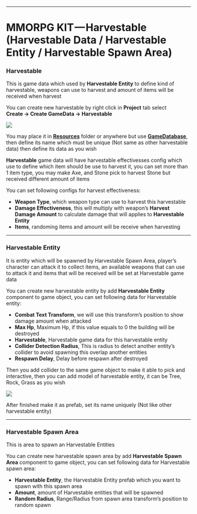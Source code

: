 * * *

MMORPG KIT — **Harvestable (Harvestable Data / Harvestable Entity / Harvestable Spawn Area)**
=============================================================================================

### Harvestable

This is game data which used by **Harvestable Entity** to define kind of harvestable, weapons can use to harvest and amount of items will be received when harvest

You can create new harvestable by right click in **Project** tab select   
**Create → Create GameData → Harvestable**

![](https://cdn-images-1.medium.com/max/1600/0*u9lwzwlIoFWyeXu5)

You may place it in [**Resources**](https://docs.unity3d.com/Manual/LoadingResourcesatRuntime.html)  folder or anywhere but use [**GameDatabase**](https://medium.com/suriyun-production/mmorpg-kit-game-database-ce081169f097), then define its name which must be unique (Not same as other harvestable data) then define its data as you wish

**Harvestable** game data will have harvestable effectivesses config which use to define which item should be use to harvest it, you can set more than 1 item type, you may make Axe, and Stone pick to harvest Stone but received different amount of items

You can set following configs for harvest effectiveness:

*   **Weapon Type**, which weapon type can use to harvest this harvestable
*   **Damage Effectiveness**, this will multiply with weapon’s **Harvest Damage Amount** to calculate damage that will applies to **Harvestable Entity**
*   **Items**, randoming items and amount will be receive when harvesting

* * *

### Harvestable Entity

It is entity which will be spawned by Harvestable Spawn Area, player’s character can attack it to collect items, an available weapons that can use to attack it and items that will be received will be set at Harvestable game data

You can create new harvestable entity by add **Harvestable Entity** component to game object, you can set following data for Harvestable entity:

*   **Combat Text Transform**, we will use this transform’s position to show damage amount when attacked
*   **Max Hp**, Maximum Hp, if this value equals to 0 the building will be destroyed
*   **Harvestable**, Harvestable game data for this harvestable entity
*   **Collider Detection Radius**, This is radius to detect another entity’s collider to avoid spawning this overlap another entities
*   **Respawn Delay**, Delay before respawn after destroyed

Then you add collider to the same game object to make it able to pick and interactive, then you can add model of harvestable entity, it can be Tree, Rock, Grass as you wish

![](https://cdn-images-1.medium.com/max/1600/0*fYDeNbdjNqnb66Uk)

After finished make it as prefab, set its name uniquely (Not like other harvestable entity)

* * *

### Harvestable Spawn Area

This is area to spawn an Harvestable Entities

You can create new harvestable spawn area by add **Harvestable Spawn Area** component to game object, you can set following data for Harvestable spawn area:

*   **Harvestable Entity**, the Harvestable Entity prefab which you want to spawn with this spawn area
*   **Amount**, amount of Harvestable entities that will be spawned
*   **Random Radius**, Range/Radius from spawn area transform’s position to random spawn